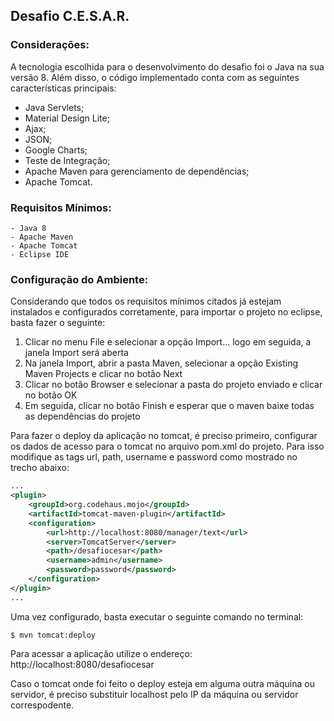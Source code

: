 Desafio C.E.S.A.R.
---
### Considerações:
A tecnologia escolhida para o desenvolvimento do desafio foi o Java na sua versão 8. Além disso, o código implementado conta com as seguintes características principais:

* Java Servlets;
* Material Design Lite;
* Ajax;
* JSON;
* Google Charts;
* Teste de Integração;
* Apache Maven para gerenciamento de dependências;
* Apache Tomcat.

### Requisitos Mínimos:
    - Java 8
    - Apache Maven
    - Apache Tomcat
    - Eclipse IDE

### Configuração do Ambiente:
Considerando que todos os requisitos mínimos citados já estejam instalados e configurados corretamente, para importar o projeto no eclipse, basta fazer o seguinte:

1) Clicar no menu File e selecionar a opção Import... logo em seguida, a janela Import será aberta
2) Na janela Import, abrir a pasta Maven, selecionar a opção Existing Maven Projects e clicar no botão Next
3) Clicar no botão Browser e selecionar a pasta do projeto enviado e clicar no botão OK
4) Em seguida, clicar no botão Finish e esperar que o maven baixe todas as dependências do projeto

Para fazer o deploy da aplicação no tomcat, é preciso primeiro, configurar os dados de acesso para o tomcat no arquivo pom.xml do projeto. Para isso modifique as tags url, path, username e password como mostrado no trecho abaixo:


```xml
...
<plugin>
	<groupId>org.codehaus.mojo</groupId>
	<artifactId>tomcat-maven-plugin</artifactId>
	<configuration>
		<url>http://localhost:8080/manager/text</url>
		<server>TomcatServer</server>
		<path>/desafiocesar</path>
		<username>admin</username>
		<password>password</password>
	</configuration>
</plugin>
...
```

Uma vez configurado, basta executar o seguinte comando no terminal:

    $ mvn tomcat:deploy

Para acessar a aplicação utilize o endereço: http://localhost:8080/desafiocesar

Caso o tomcat onde foi feito o deploy esteja em alguma outra máquina ou servidor, é preciso substituir localhost pelo IP da máquina ou servidor correspodente.